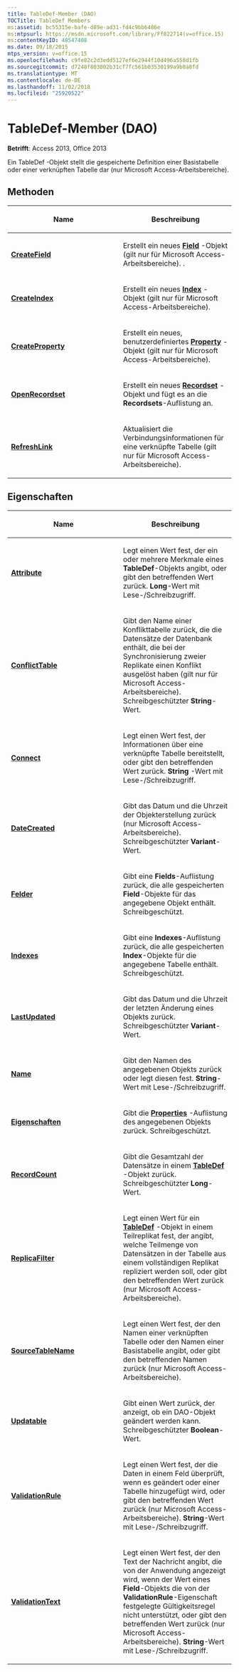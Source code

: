 ```yaml
---
title: TableDef-Member (DAO)
TOCTitle: TableDef Members
ms:assetid: bc55315e-bafe-d89e-ad31-fd4c9bb6486e
ms:mtpsurl: https://msdn.microsoft.com/library/Ff822714(v=office.15)
ms:contentKeyID: 48547408
ms.date: 09/18/2015
mtps_version: v=office.15
ms.openlocfilehash: c9fe82c2d3edd5127ef6e2944f10d496a558d1fb
ms.sourcegitcommit: d7248f803002b31cf7fc561b03530199a9b0a8fd
ms.translationtype: MT
ms.contentlocale: de-DE
ms.lasthandoff: 11/02/2018
ms.locfileid: "25920522"
---
```

# <a name="tabledef-members-dao"></a>TableDef-Member (DAO)


**Betrifft**: Access 2013, Office 2013

Ein TableDef -Objekt stellt die gespeicherte Definition einer Basistabelle oder einer verknüpften Tabelle dar (nur Microsoft Access-Arbeitsbereiche).

## <a name="methods"></a>Methoden

<table>
<colgroup>
<col style="width: 50%" />
<col style="width: 50%" />
</colgroup>
<thead>
<tr class="header">
<th><p>Name</p></th>
<th><p>Beschreibung</p></th>
</tr>
</thead>
<tbody>
<tr class="odd">
<td><p><strong><a href="tabledef-createfield-method-dao.md">CreateField</a></strong></p></td>
<td><p>Erstellt ein neues <strong><a href="field-object-dao.md">Field</a></strong> -Objekt (gilt nur für Microsoft Access-Arbeitsbereiche). .</p></td>
</tr>
<tr class="even">
<td><p><strong><a href="tabledef-createindex-method-dao.md">CreateIndex</a></strong></p></td>
<td><p>Erstellt ein neues <strong><a href="index-object-dao.md">Index</a></strong> -Objekt (gilt nur für Microsoft Access-Arbeitsbereiche).</p></td>
</tr>
<tr class="odd">
<td><p><strong><a href="tabledef-createproperty-method-dao.md">CreateProperty</a></strong></p></td>
<td><p>Erstellt ein neues, benutzerdefiniertes <strong><a href="property-object-dao.md">Property</a></strong> -Objekt (gilt nur für Microsoft Access-Arbeitsbereiche).</p></td>
</tr>
<tr class="even">
<td><p><strong><a href="tabledef-openrecordset-method-dao.md">OpenRecordset</a></strong></p></td>
<td><p>Erstellt ein neues <strong><a href="recordset-object-dao.md">Recordset</a></strong> -Objekt und fügt es an die <strong>Recordsets</strong>-Auflistung an.</p></td>
</tr>
<tr class="odd">
<td><p><strong><a href="tabledef-refreshlink-method-dao.md">RefreshLink</a></strong></p></td>
<td><p>Aktualisiert die Verbindungsinformationen für eine verknüpfte Tabelle (gilt nur für Microsoft Access-Arbeitsbereiche).</p></td>
</tr>
</tbody>
</table>


## <a name="properties"></a>Eigenschaften

<table>
<colgroup>
<col style="width: 50%" />
<col style="width: 50%" />
</colgroup>
<thead>
<tr class="header">
<th><p>Name</p></th>
<th><p>Beschreibung</p></th>
</tr>
</thead>
<tbody>
<tr class="odd">
<td><p><strong><a href="tabledef-attributes-property-dao.md">Attribute</a></strong></p></td>
<td><p>Legt einen Wert fest, der ein oder mehrere Merkmale eines <strong>TableDef</strong>-Objekts angibt, oder gibt den betreffenden Wert zurück. <strong>Long</strong>-Wert mit Lese-/Schreibzugriff.</p></td>
</tr>
<tr class="even">
<td><p><strong><a href="tabledef-conflicttable-property-dao.md">ConflictTable</a></strong></p></td>
<td><p>Gibt den Name einer Konflikttabelle zurück, die die Datensätze der Datenbank enthält, die bei der Synchronisierung zweier Replikate einen Konflikt ausgelöst haben (gilt nur für Microsoft Access-Arbeitsbereiche). Schreibgeschützter <strong>String</strong>-Wert.</p></td>
</tr>
<tr class="odd">
<td><p><strong><a href="tabledef-connect-property-dao.md">Connect</a></strong></p></td>
<td><p>Legt einen Wert fest, der Informationen über eine verknüpfte Tabelle bereitstellt, oder gibt den betreffenden Wert zurück. <strong>String</strong> -Wert mit Lese-/Schreibzugriff.</p></td>
</tr>
<tr class="even">
<td><p><strong><a href="tabledef-datecreated-property-dao.md">DateCreated</a></strong></p></td>
<td><p>Gibt das Datum und die Uhrzeit der Objekterstellung zurück (nur Microsoft Access-Arbeitsbereiche). Schreibgeschützter <strong>Variant</strong>-Wert.</p></td>
</tr>
<tr class="odd">
<td><p><strong><a href="tabledef-fields-property-dao.md">Felder</a></strong></p></td>
<td><p>Gibt eine <strong>Fields</strong>-Auflistung zurück, die alle gespeicherten <strong>Field</strong>-Objekte für das angegebene Objekt enthält. Schreibgeschützt.</p></td>
</tr>
<tr class="even">
<td><p><strong><a href="tabledef-indexes-property-dao.md">Indexes</a></strong></p></td>
<td><p>Gibt eine <strong>Indexes</strong>-Auflistung zurück, die alle gespeicherten <strong>Index</strong>-Objekte für die angegebene Tabelle enthält. Schreibgeschützt.</p></td>
</tr>
<tr class="odd">
<td><p><strong><a href="tabledef-lastupdated-property-dao.md">LastUpdated</a></strong></p></td>
<td><p>Gibt das Datum und die Uhrzeit der letzten Änderung eines Objekts zurück. Schreibgeschützter <strong>Variant</strong>-Wert.</p></td>
</tr>
<tr class="even">
<td><p><strong><a href="tabledef-name-property-dao.md">Name</a></strong></p></td>
<td><p>Gibt den Namen des angegebenen Objekts zurück oder legt diesen fest. <strong>String</strong>-Wert mit Lese-/Schreibzugriff.</p></td>
</tr>
<tr class="odd">
<td><p><strong><a href="tabledef-properties-property-dao.md">Eigenschaften</a></strong></p></td>
<td><p>Gibt die <strong><a href="properties-collection-dao.md">Properties</a></strong> -Auflistung des angegebenen Objekts zurück. Schreibgeschützt.</p></td>
</tr>
<tr class="even">
<td><p><strong><a href="tabledef-recordcount-property-dao.md">RecordCount</a></strong></p></td>
<td><p>Gibt die Gesamtzahl der Datensätze in einem <strong><a href="tabledef-object-dao.md">TableDef</a></strong> -Objekt zurück. Schreibgeschützter <strong>Long</strong>-Wert.</p></td>
</tr>
<tr class="odd">
<td><p><strong><a href="tabledef-replicafilter-property-dao.md">ReplicaFilter</a></strong></p></td>
<td><p>Legt einen Wert für ein <strong><a href="tabledef-object-dao.md">TableDef</a></strong> -Objekt in einem Teilreplikat fest, der angibt, welche Teilmenge von Datensätzen in der Tabelle aus einem vollständigen Replikat repliziert werden soll, oder gibt den betreffenden Wert zurück (nur Microsoft Access-Arbeitsbereiche).</p></td>
</tr>
<tr class="even">
<td><p><strong><a href="tabledef-sourcetablename-property-dao.md">SourceTableName</a></strong></p></td>
<td><p>Legt einen Wert fest, der den Namen einer verknüpften Tabelle oder den Namen einer Basistabelle angibt, oder gibt den betreffenden Namen zurück (nur Microsoft Access-Arbeitsbereiche).</p></td>
</tr>
<tr class="odd">
<td><p><strong><a href="tabledef-updatable-property-dao.md">Updatable</a></strong></p></td>
<td><p>Gibt einen Wert zurück, der anzeigt, ob ein DAO-Objekt geändert werden kann. Schreibgeschützter <strong>Boolean</strong>-Wert.</p></td>
</tr>
<tr class="even">
<td><p><strong><a href="tabledef-validationrule-property-dao.md">ValidationRule</a></strong></p></td>
<td><p>Legt einen Wert fest, der die Daten in einem Feld überprüft, wenn es geändert oder einer Tabelle hinzugefügt wird, oder gibt den betreffenden Wert zurück (nur Microsoft Access-Arbeitsbereiche). <strong>String</strong>-Wert mit Lese-/Schreibzugriff.</p></td>
</tr>
<tr class="odd">
<td><p><strong><a href="tabledef-validationtext-property-dao.md">ValidationText</a></strong></p></td>
<td><p>Legt einen Wert fest, der den Text der Nachricht angibt, die von der Anwendung angezeigt wird, wenn der Wert eines <strong>Field</strong>-Objekts die von der <strong>ValidationRule</strong>-Eigenschaft festgelegte Gültigkeitsregel nicht unterstützt, oder gibt den betreffenden Wert zurück (nur Microsoft Access-Arbeitsbereiche). <strong>String</strong>-Wert mit Lese-/Schreibzugriff.</p></td>
</tr>
</tbody>
</table>

